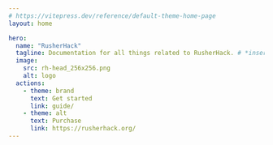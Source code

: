 ```yaml
---
# https://vitepress.dev/reference/default-theme-home-page
layout: home

hero:
  name: "RusherHack"
  tagline: Documentation for all things related to RusherHack. # *insert something here about anyone being able to learn about rusherhack's features and the plugin api*
  image:
    src: rh-head_256x256.png
    alt: logo
  actions:
    - theme: brand
      text: Get started
      link: guide/
    - theme: alt
      text: Purchase
      link: https://rusherhack.org/
---
```

